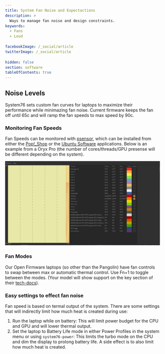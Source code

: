 ```yaml
---
title: System Fan Noise and Expectactions
description: >
  Ways to manage fan noise and design constraints.
keywords:
  - Fans
  - Loud

facebookImage: /_social/article
twitterImage: /_social/article

hidden: false
section: software
tableOfContents: true
---
```


## Noise Levels

System76 sets custom fan curves for laptops to maximize their performance while minimazing fan noise. Current firmware keeps the fan off until 65c and will ramp the fan speeds to max speed by 90c.

### Monitoring Fan Speeds

Fan Speeds can be monitored with <u>psensor</u>, which can be installed from either the <u>Pop!_Shop</u> or the <u>Ubuntu Software</u> applications. Below is an example from a Oryx Pro (the number of cores/threads/GPU presense will be different depending on the system).

![psensor on an oryp7](/images/fan-noise/psensor-oryp7.png)

### Fan Modes

Our Open Firmware laptops (so other than the Pangolin) have fan controls to swap between max or automatic thermal control. Use Fn+1 to toggle between the modes. (Your model will show support on the key section of their [tech-docs](https://tech-docs.system76.com)).

### Easy settings to effect fan noise

Fan speed is based on termal output of the system. There are some settings that will indirectly limit how much heat is created during use:
1. Run the laptop while on battery: This will limit power budget for the CPU and GPU and will lower thermal output.
2. Set the laptop to Battery Life mode in either Power Profiles in the system menu or using `system76-power`: This limits the turbo mode on the CPU and dim the display to prolong battery life. A side effect is to also limit how much heat is created.
